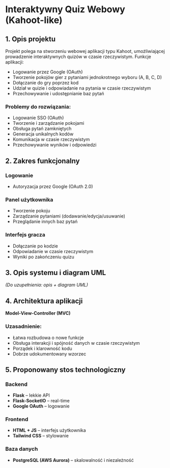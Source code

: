# Interaktywny Quiz Webowy (Kahoot-like)

## 1. Opis projektu

Projekt polega na stworzeniu webowej aplikacji typu Kahoot, umożliwiającej prowadzenie interaktywnych quizów w czasie rzeczywistym. Funkcje aplikacji:

- Logowanie przez Google (OAuth)
- Tworzenie pokojów gier z pytaniami jednokrotnego wyboru (A, B, C, D)
- Dołączanie do gry poprzez kod
- Udział w quizie i odpowiadanie na pytania w czasie rzeczywistym
- Przechowywanie i udostępnianie baz pytań

### Problemy do rozwiązania:

- Logowanie SSO (OAuth)
- Tworzenie i zarządzanie pokojami
- Obsługa pytań zamkniętych
- Generacja unikalnych kodów
- Komunikacja w czasie rzeczywistym
- Przechowywanie wyników i odpowiedzi

## 2. Zakres funkcjonalny

### Logowanie
- Autoryzacja przez Google (OAuth 2.0)

### Panel użytkownika
- Tworzenie pokoju
- Zarządzanie pytaniami (dodawanie/edycja/usuwanie)
- Przeglądanie innych baz pytań

### Interfejs gracza
- Dołączanie po kodzie
- Odpowiadanie w czasie rzeczywistym
- Wyniki po zakończeniu quizu


## 3. Opis systemu i diagram UML

*(Do uzupełnienia: opis + diagram UML)*


## 4. Architektura aplikacji

**Model-View-Controller (MVC)**

### Uzasadnienie:
- Łatwa rozbudowa o nowe funkcje
- Obsługa interakcji i spójność danych w czasie rzeczywistym
- Porządek i klarowność kodu
- Dobrze udokumentowany wzorzec


## 5. Proponowany stos technologiczny

### Backend
- **Flask** – lekkie API
- **Flask-SocketIO** – real-time
- **Google OAuth** – logowanie

### Frontend
- **HTML + JS** – interfejs użytkownika
- **Tailwind CSS** – stylowanie

### Baza danych
- **PostgreSQL (AWS Aurora)** – skalowalność i niezależność
